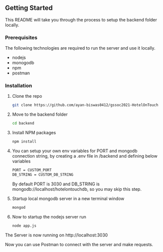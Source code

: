 ## Getting Started
This README will take you through the process to setup the backend folder locally.

### Prerequisites

The following technologies are required to run the server and use it locally.
* nodejs
* monogodb
* npm
* postman

### Installation
1. Clone the repo
   ```sh
   git clone https://github.com/ayan-biswas0412/gssoc2021-HotelOnTouch.git
   ```
3. Move to the backend folder
   ```sh
   cd backend
   ```
5. Install NPM packages
   ```sh
   npm install
   ```
3. You can setup your own env variables for PORT and mongodb connection string, by creating a .env file in /backend and defining below variables
   ```bash
   PORT = CUSTOM_PORT
   DB_STRING = CUSTOM_DB_STRING
   ```
   By default PORT is 3030 and DB_STRING is mongodb://localhost/hotelontouchdb, so you may skip this step.

4. Startup local mongodb server in a new terminal window
   ```sh
   mongod
   ```
5. Now to startup the nodejs server run
   ```sh
   node app.js
   ```
The Server is now running on http://localhost:3030

Now you can use Postman to connect with the server and make requests.

